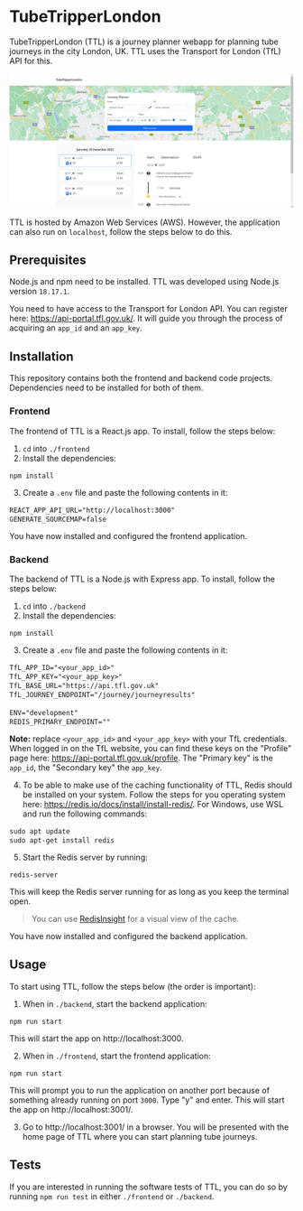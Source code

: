 # TubeTripperLondon
TubeTripperLondon (TTL) is a journey planner webapp for planning tube journeys in the city London, UK. TTL uses the Transport for London (TfL) API for this.

![img.png](frontend/public/ttl-screenshot.png)

TTL is hosted by Amazon Web Services (AWS). However, the application can also run on `localhost`, follow the steps below to do this.

## Prerequisites
Node.js and npm need to be installed. TTL was developed using Node.js version `18.17.1`.

You need to have access to the Transport for London API. You can register here: https://api-portal.tfl.gov.uk/. It will guide you through the process of acquiring an `app_id` and an `app_key`. 

## Installation
This repository contains both the frontend and backend code projects. Dependencies need to be installed for both of them.

### Frontend
The frontend of TTL is a React.js app. To install, follow the steps below:

1. `cd` into `./frontend`
2. Install the dependencies:
```
npm install
```
3. Create a `.env` file and paste the following contents in it:
```
REACT_APP_API_URL="http://localhost:3000"
GENERATE_SOURCEMAP=false
```

You have now installed and configured the frontend application.

### Backend
The backend of TTL is a Node.js with Express app. To install, follow the steps below:

1. `cd` into `./backend`
2. Install the dependencies:
```
npm install
```
3. Create a `.env` file and paste the following contents in it:
```
TfL_APP_ID="<your_app_id>"
TfL_APP_KEY="<your_app_key>"
TfL_BASE_URL="https://api.tfl.gov.uk"
TfL_JOURNEY_ENDPOINT="/journey/journeyresults"

ENV="development"
REDIS_PRIMARY_ENDPOINT=""
```
**Note:** replace `<your_app_id>` and `<your_app_key>` with your TfL credentials. When logged in on the TfL website, you can find these keys on the "Profile" page here: https://api-portal.tfl.gov.uk/profile. The "Primary key" is the `app_id`, the "Secondary key" the `app_key`.

4. To be able to make use of the caching functionality of TTL, Redis should be installed on your system. Follow the steps for you operating system here: https://redis.io/docs/install/install-redis/. For Windows, use WSL and run the following commands:
```
sudo apt update
sudo apt-get install redis
```

5. Start the Redis server by running:
```
redis-server
```
This will keep the Redis server running for as long as you keep the terminal open.

> You can use [RedisInsight](https://redis.com/redis-enterprise/redis-insight/) for a visual view of the cache.

You have now installed and configured the backend application.

## Usage
To start using TTL, follow the steps below (the order is important):
1. When in `./backend`, start the backend application:
```
npm run start
```
This will start the app on http://localhost:3000.

2. When in `./frontend`, start the frontend application:
```
npm run start
```
This will prompt you to run the application on another port because of something already running on port `3000`. Type "y" and enter. This will start the app on http://localhost:3001/.

3. Go to http://localhost:3001/ in a browser. You will be presented with the home page of TTL where you can start planning tube journeys.

## Tests
If you are interested in running the software tests of TTL, you can do so by running `npm run test` in either `./frontend` or `./backend`.
